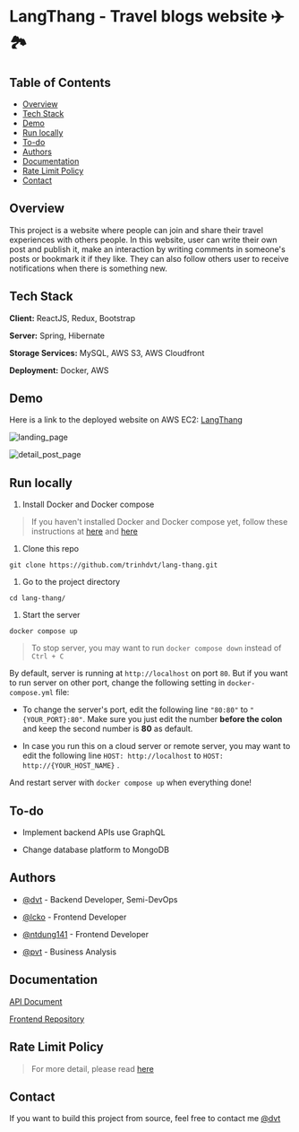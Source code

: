 # LangThang - Travel blogs website ✈️🏞

## Table of Contents

- [Overview](#overview)
- [Tech Stack](#tech-stack)
- [Demo](#demo)
- [Run locally](#run-locally)
- [To-do](#to-do)
- [Authors](#authors)
- [Documentation](#documentation)
- [Rate Limit Policy](#rate-limit-policy)
- [Contact](#contact)

## Overview

This project is a website where people can join and share their travel experiences with others people. In this website,
user can write their own post and publish it, make an interaction by writing comments in someone's posts or bookmark it
if they like. They can also follow others user to receive notifications when there is something new.

## Tech Stack

**Client:** ReactJS, Redux, Bootstrap

**Server:** Spring, Hibernate

**Storage Services:** MySQL, AWS S3, AWS Cloudfront

**Deployment:** Docker, AWS

## Demo

Here is a link to the deployed website on AWS EC2: [LangThang](https://langthang.tech)

![landing_page](https://i.imgur.com/vU7jhua.png)

![detail_post_page](https://i.imgur.com/6IRw6fX.png)

## Run locally

1. Install Docker and Docker compose

> If you haven't installed Docker and Docker compose yet, follow these instructions at [here](https://docs.docker.com/engine/install) and [here](https://docs.docker.com/compose/install/)

1. Clone this repo

```
git clone https://github.com/trinhdvt/lang-thang.git
```

1. Go to the project directory

```
cd lang-thang/
```

1. Start the server

```
docker compose up
```

> To stop server, you may want to run `docker compose down` instead of `Ctrl + C`

By default, server is running at `http://localhost` on port `80`. But if you want to run server on other port, change
the following setting in `docker-compose.yml` file:

* To change the server's port, edit the following line `"80:80"` to `"{YOUR_PORT}:80"`. Make sure you just edit the
  number **before the colon** and keep the second number is **80** as default.

* In case you run this on a cloud server or remote server, you may want to edit the following
  line `HOST: http://localhost` to `HOST: http://{YOUR_HOST_NAME}` .

And restart server with `docker compose up` when everything done!

## To-do

* Implement backend APIs use GraphQL

* Change database platform to MongoDB

## Authors

- [@dvt](https://github.com/trinhdvt) - Backend Developer, Semi-DevOps

- [@lcko](https://github.com/lcko1012) - Frontend Developer

- [@ntdung141](https://github.com/NTDung141) - Frontend Developer

- [@pvt](https://github.com/phamvantanh) - Business Analysis

## Documentation

[API Document](./docs/API)

[Frontend Repository](https://github.com/lcko1012/travel-blog)

## Rate Limit Policy

> For more detail, please read [here](./docs/README.md#rate-limit-policy)

## Contact

If you want to build this project from source, feel free to contact me [@dvt](https://www.facebook.com/trinh.dvt/)